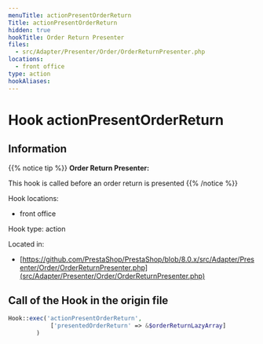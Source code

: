 ```yaml
---
menuTitle: actionPresentOrderReturn
Title: actionPresentOrderReturn
hidden: true
hookTitle: Order Return Presenter
files:
  - src/Adapter/Presenter/Order/OrderReturnPresenter.php
locations:
  - front office
type: action
hookAliases:
---
```


# Hook actionPresentOrderReturn

## Information

{{% notice tip %}}
**Order Return Presenter:** 

This hook is called before an order return is presented
{{% /notice %}}

Hook locations: 
  - front office

Hook type: action

Located in: 
  - [https://github.com/PrestaShop/PrestaShop/blob/8.0.x/src/Adapter/Presenter/Order/OrderReturnPresenter.php](src/Adapter/Presenter/Order/OrderReturnPresenter.php)

## Call of the Hook in the origin file

```php
Hook::exec('actionPresentOrderReturn',
            ['presentedOrderReturn' => &$orderReturnLazyArray]
        )
```